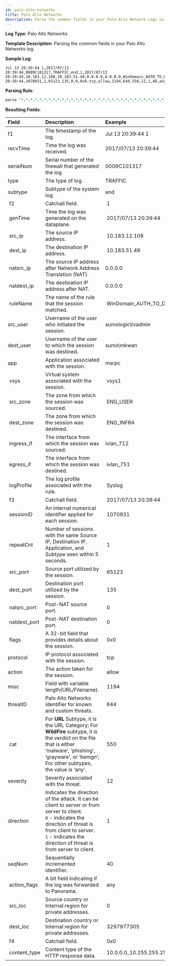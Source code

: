 ```yaml
---
id: palo-alto-networks
title: Palo Alto Networks
description: Parse the common fields in your Palo Alto Network Logs using the FER template.
---
```



**Log Type**: Palo Alto Networks

**Template Description**: Parsing the common fields in your Palo Alto Networks log.

**Sample Log**:

```
Jul 13 20:39:44 1,2017/07/13 20:39:44,0009C101317,TRAFFIC,end,1,2017/07/13 20:39:44,10.183.12.108,10.183.51.49,0.0.0.0,0.0.0.0,WinDomain_AUTH_TO_DC,,sumo\mkwan,msrpc,vsys1,ENG_USER,ENG_INFRA,ivlan_712,ivlan_751,Syslog,2017/07/13 20:39:44,1070831,1,65123,135,0,0,0x0,tcp,allow,1194,644,550,12,1,40,any,0,3297977305,0x0,10.0.0.0_10.255.255.255,10.0.0.0_10.255.255.255,0,7,5
```

**Parsing Rule**:

```sql
parse "*,*,*,*,*,*,*,*,*,*,*,*,*,*,*,*,*,*,*,*,*,*,*,*,*,*,*,*,*,*,*,*,*,*,*,*,*,*,*,*,*,*" as f1,recvTime,serialNum,type,subtype,f2,genTime,src_ip,dest_ip,natsrc_ip,natdest_ip,ruleName,src_user,dest_user,app,vsys,src_zone,dest_zone,ingress_if,egress_if,logProfile,f3,sessionID,repeatCnt,src_port,dest_port,natsrc_port,natdest_port,flags,protocol,action,misc,threatID,cat,severity,direction,seqNum,action_flags,src_loc,dest_loc,f4,content_type
```

**Resulting Fields**:

| Field | Description | Example |
|:--|:--|:--|
| f1            | The timestamp of the log. | Jul 13 20:39:44 1 |
| recvTime      | Time the log was received.  | 2017/07/13 20:39:44 |
| serialNum     | Serial number of the firewall that generated the log.  | 0009C101317 |
| type          | The type of log.  | TRAFFIC |
| subtype       | Subtype of the system log.  | end |
|  f2           | Catchall field. |  1 |
|  genTime      | Time the log was generated on the dataplane.  |  2017/07/13 20:39:44 |
|  src_ip       | The source IP address.  |  10.183.12.108 |
|  dest_ip      | The destination IP address.  |  10.183.51.49 |
|  natsrc_ip    | The source IP address after Network Address Translation (NAT).  | 0.0.0.0 |
|  natdest_ip   | The destination IP address after NAT.  | 0.0.0.0  |
|  ruleName     | The name of the rule that the session matched.  |  WinDomain_AUTH_TO_DC |
| src_user      | Username of the user who initiated the session.  | sumologic\\tvadmin |
| dest_user     | Username of the user to which the session was destined.  | sumo\\mkwan |
| app           | Application associated with the session.  | msrpc |
|  vsys         | Virtual system associated with the session.  |  vsys1 |
|  src_zone     | The zone from which the session was sourced.  |  ENG_USER |
|  dest_zone    | The zone from which the session was destined.  |  ENG_INFRA |
|  ingress_if   | The interface from which the session was sourced.  | ivlan_712  |
|  egress_if    | The interface from which the session was destined.  |  ivlan_751 |
|  logProfile   | The log profile associated with the rule.  |  Syslog |
|  f3           | Catchall field.  |  2017/07/13 20:39:44 |
|  sessionID    | An internal numerical identifier applied for each session.  |  1070831 |
|  repeatCnt    | Number of sessions with the same Source IP, Destination IP, Application, and Subtype seen within 5 seconds.  |  1 |
|  src_port     | Source port utilized by the session.  |  65123 |
|  dest_port    | Destination port utilized by the session.  |  135 |
|  natsrc_port  | Post-NAT source port.  |  0 |
|  natdest_port | Post-NAT destination port.  |  0 |
|  flags        | A 32-bit field that provides details about the session.  |  0x0 |
| protocol      | IP protocol associated with the session.  |  tcp |
| action        | The action taken for the session. |  allow |
| misc          | Field with variable length(URL/Filename).  |  1194 |
| threatID      | Palo Alto Networks identifier for known and custom threats.  |  644 |
|  cat          | For **URL** Subtype, it is the URL Category; For **WildFire** subtype, it is the verdict on the file that is either ‘malware’, ‘phishing’, ‘grayware’, or ‘benign’; For other subtypes, the value is ‘any’.  |  550 |
| severity      | Severity associated with the threat. |  12 |
| direction     | Indicates the direction of the attack. It can be client to server or from server to client. </br> `0` - indicates the direction of threat is from client to server. </br> `1` - indicates the direction of threat is from server to client.  |  1 |
| seqNum        | Sequentially incremented identifier.  |  40 |
|  action_flags | A bit field indicating if the log was forwarded to Panorama.  |  any |
|  src_loc      | Source country or Internal region for private addresses.  |  0 |
|  dest_loc     | Destination country or Internal region for private addresses.  |  3297977305 |
|  f4           | Catchall field.  |  0x0 |
|  content_type | Content type of the HTTP response data.  |  10.0.0.0_10.255.255.255,10.0.0.0_10.255.255.255,0,7,5 |
